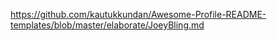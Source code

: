 https://github.com/kautukkundan/Awesome-Profile-README-templates/blob/master/elaborate/JoeyBling.md
